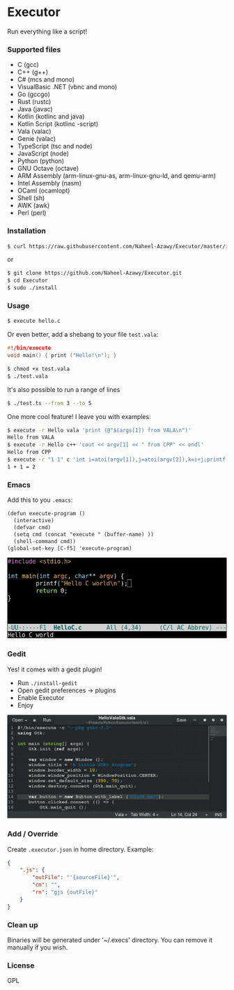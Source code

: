# Executor
Run everything like a script!

### Supported files
- C	(gcc)
- C++	(g++)
- C#	(mcs and mono)
- VisualBasic .NET   (vbnc and mono)
- Go	(gccgo)
- Rust	(rustc)
- Java	(javac)
- Kotlin    (kotlinc and java)
- Kotlin Script (kotlinc -script)
- Vala	(valac)
- Genie	(valac)
- TypeScript	(tsc and node)
- JavaScript    (node)
- Python    (python)
- GNU Octave    (octave)
- ARM Assembly (arm-linux-gnu-as, arm-linux-gnu-ld, and qemu-arm)
- Intel Assembly (nasm)
- OCaml (ocamlopt)
- Shell (sh)
- AWK (awk)
- Perl (perl)

### Installation
```sh
$ curl https://raw.githubusercontent.com/Naheel-Azawy/Executor/master/install-online | bash
```
or
```sh
$ git clone https://github.com/Naheel-Azawy/Executor.git
$ cd Executor
$ sudo ./install
```
### Usage
```sh
$ execute hello.c
```
Or even better, add a shebang to your file
`test.vala`:
```c
#!/bin/execute
void main() { print ("Hello!\n"); }
```
```sh
$ chmod +x test.vala
$ ./test.vala
```
It's also possible to run a range of lines
```sh
$ ./test.ts --from 3 --to 5
```

One more cool feature! I leave you with examples:
```sh
$ execute -r Hello vala 'print (@"$(args[1]) from VALA\n")'
Hello from VALA
$ execute -r Hello c++ 'cout << argv[1] << " from CPP" << endl'
Hello from CPP
$ execute -r "1 1" c 'int i=atoi(argv[1]),j=atoi(argv[2]),k=i+j;printf("%d + %d = %d\n",i,j,k)'
1 + 1 = 2
```

### Emacs
Add this to you `.emacs`:
```
(defun execute-program ()
  (interactive)
  (defvar cmd)
  (setq cmd (concat "execute " (buffer-name) ))
  (shell-command cmd))
(global-set-key [C-f5] 'execute-program)
```
![screenshot](./screenshot-emacs.png)

### Gedit
Yes! it comes with a gedit plugin!

- Run `./install-gedit`
- Open gedit preferences -> plugins
- Enable Executor
- Enjoy 

![screenshot](./screenshot-gedit.png)

### Add / Override
Create `.executor.json` in home directory. Example:
```json
{
    ".js": {
        "outFile": "'{sourceFile}'",
        "cm": "",
        "rn": "gjs {outFile}"
    }
}
```

### Clean up
Binaries will be generated under '~/.execs' directory. You can remove it manually if you wish.

### License
GPL

